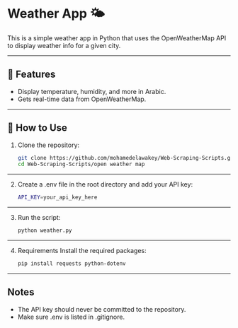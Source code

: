 # Weather App 🌤️

This is a simple weather app in Python that uses the OpenWeatherMap API to display weather info for a given city.

---

## 🔧 Features
- Display temperature, humidity, and more in Arabic.
- Gets real-time data from OpenWeatherMap.

---

## 🚀 How to Use

1. Clone the repository:
   ```bash
   git clone https://github.com/mohamedelawakey/Web-Scraping-Scripts.git
   cd Web-Scraping-Scripts/open weather map
   ```
   
---

2. Create a .env file in the root directory and add your API key:
    ```bash
    API_KEY=your_api_key_here
    ```
---

3. Run the script:
    ```bash
    python weather.py
    ```
---

4. Requirements
   Install the required packages:

    ```bash
    pip install requests python-dotenv
    ```
---

## Notes
- The API key should never be committed to the repository.
- Make sure .env is listed in .gitignore.